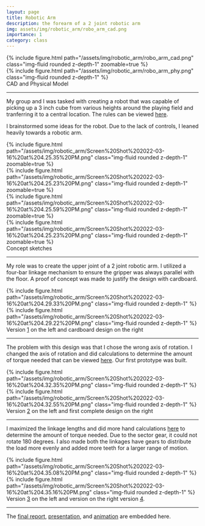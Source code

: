 ```yaml
---
layout: page
title: Robotic Arm
description: the forearm of a 2 joint robotic arm
img: assets/img/robotic_arm/robo_arm_cad.png
importance: 1
category: class
---
```


<div class="row">
    <div class="col-sm mt-3 mt-md-0">
        {% include figure.html path="/assets/img/robotic_arm/robo_arm_cad.png" class="img-fluid rounded z-depth-1" zoomable=true %}
    </div>
    <div class="col-sm mt-3 mt-md-0">
        {% include figure.html path="/assets/img/robotic_arm/robo_arm_phy.png" class="img-fluid rounded z-depth-1" %}
    </div>
</div>
<div class="caption">
    CAD and Physical Model
</div>

<hr>

My group and I was tasked with creating a robot that was capable of picking up a 3 inch cube from various heights around the playing field and tranferring it to a central location. The rules can be viewed
<a href="https://drive.google.com/file/u/0/d/1sFnk3V-MtX1uIdrultbhL6gNIKYzWCXJ/view">here</a>.

I brainstormed some ideas for the robot. Due to the lack of controls, I
leaned heavily towards a robotic arm.

<div class="row">
    <div class="col-sm mt-3 mt-md-0">
        {% include figure.html path="/assets/img/robotic_arm/Screen%20Shot%202022-03-16%20at%204.25.35%20PM.png" class="img-fluid rounded z-depth-1" zoomable=true %}
    </div>
    <div class="col-sm mt-3 mt-md-0">
        {% include figure.html path="/assets/img/robotic_arm/Screen%20Shot%202022-03-16%20at%204.25.23%20PM.png" class="img-fluid rounded z-depth-1" zoomable=true %}
    </div>
    <div class="col-sm mt-3 mt-md-0">
        {% include figure.html path="/assets/img/robotic_arm/Screen%20Shot%202022-03-16%20at%204.25.59%20PM.png" class="img-fluid rounded z-depth-1" zoomable=true %}
    </div>
    <div class="col-sm mt-3 mt-md-0">
        {% include figure.html path="/assets/img/robotic_arm/Screen%20Shot%202022-03-16%20at%204.25.23%20PM.png" class="img-fluid rounded z-depth-1" zoomable=true %}
    </div>
</div>
<div class="caption">
    Concept sketches
</div>

<hr>

My role was to create the upper joint of a 2 joint robotic arm. I utilized a four-bar linkage mechanism to ensure the gripper was always parallel with the floor. A proof of concept was made to justify the design with cardboard.

<div class="row">
    <div class="col-sm mt-3 mt-md-0">
        {% include figure.html path="/assets/img/robotic_arm/Screen%20Shot%202022-03-16%20at%204.29.33%20PM.png" class="img-fluid rounded z-depth-1" %}
    </div>
    <div class="col-sm mt-3 mt-md-0">
        {% include figure.html path="/assets/img/robotic_arm/Screen%20Shot%202022-03-16%20at%204.29.22%20PM.png" class="img-fluid rounded z-depth-1" %}
    </div>
</div>
<div class="caption">
    Version <a href="https://docs.google.com/document/d/1nACYF_xE9qNAJEEBiZc-eNjEdMCn1mI8GcQKQosXUHE/edit">1</a> on the left and cardboard design on the right
</div>

<hr>

The problem with this design was that I chose the wrong axis of
rotation. I changed the axis of rotation and did calculations to
determine the amount of torque needed that can be viewed
<a href="https://drive.google.com/file/d/1auFzmpmmLdMOltGCYxQz5unbl5TLeu4w/view">here</a>. Our first prototype was built.

<div class="row">
    <div class="col-sm mt-3 mt-md-0">
        {% include figure.html path="/assets/img/robotic_arm/Screen%20Shot%202022-03-16%20at%204.32.35%20PM.png" class="img-fluid rounded z-depth-1" %}
    </div>
    <div class="col-sm mt-3 mt-md-0">
        {% include figure.html path="/assets/img/robotic_arm/Screen%20Shot%202022-03-16%20at%204.32.55%20PM.png" class="img-fluid rounded z-depth-1" %}
    </div>
</div>
<div class="caption">
    Version <a href="https://docs.google.com/document/d/1PNQWlg718dBlwFBqNWdTbRzIUyUubblIc8emvUYIfgY/edit">2</a> on the left and first complete design on the right
</div>

<hr>

I maximized the linkage lengths and did more hand calculations <a href="https://drive.google.com/file/d/1QtNHw0eXXiMpOrzTOZtGRHfQ7iFJsgnL/view">here</a>
to determine the amount of torque needed. Due to the sector gear, it
could not rotate 180 degrees. I also made both the linkages have gears
to distribute the load more evenly and added more teeth for a larger
range of motion.

<div class="row">
    <div class="col-sm mt-3 mt-md-0">
        {% include figure.html path="/assets/img/robotic_arm/Screen%20Shot%202022-03-16%20at%204.35.08%20PM.png" class="img-fluid rounded z-depth-1" %}
    </div>
    <div class="col-sm mt-3 mt-md-0">
        {% include figure.html path="/assets/img/robotic_arm/Screen%20Shot%202022-03-16%20at%204.35.16%20PM.png" class="img-fluid rounded z-depth-1" %}
    </div>
</div>
<div class="caption">
    Version <a href="https://docs.google.com/document/d/1tJsQTb9nn1cgjm6QuXs6B72u6EuHc_e5PYM-1KA_AbM/edit">3</a> on the left and version on the right version <a href="https://docs.google.com/document/d/1OOQ1Ngjj0I17WTjuLPNdzYWPhfDSPIMN8LyZ_gtX7fw/edit">4</a>.
</div>

<hr>

The <a href="https://drive.google.com/file/d/1j3MobIJ5YrzyseJnw3YjOh7sXieznqwn/view">final report</a>,
<a href="https://docs.google.com/presentation/d/1LGBYCD3udhznrWJmj9JKxS9Fy11l8CA_Yq4dBLMGI3o/present?slide=id.g8794a74c9d_0_2475">presentation</a>,
and
<a href="https://drive.google.com/file/d/1PdR_kffKF_dnmp_4I_LY9-6nX6uH3-pg/view">animation</a> are embedded here.